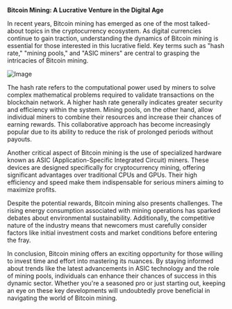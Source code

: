 **Bitcoin Mining: A Lucrative Venture in the Digital Age**

In recent years, Bitcoin mining has emerged as one of the most talked-about topics in the cryptocurrency ecosystem. As digital currencies continue to gain traction, understanding the dynamics of Bitcoin mining is essential for those interested in this lucrative field. Key terms such as "hash rate," "mining pools," and "ASIC miners" are central to grasping the intricacies of Bitcoin mining.

![Image](https://github.com/user-attachments/assets/31692037-0104-4703-abd1-696b6a7dd41b)

The hash rate refers to the computational power used by miners to solve complex mathematical problems required to validate transactions on the blockchain network. A higher hash rate generally indicates greater security and efficiency within the system. Mining pools, on the other hand, allow individual miners to combine their resources and increase their chances of earning rewards. This collaborative approach has become increasingly popular due to its ability to reduce the risk of prolonged periods without payouts.

Another critical aspect of Bitcoin mining is the use of specialized hardware known as ASIC (Application-Specific Integrated Circuit) miners. These devices are designed specifically for cryptocurrency mining, offering significant advantages over traditional CPUs and GPUs. Their high efficiency and speed make them indispensable for serious miners aiming to maximize profits.

Despite the potential rewards, Bitcoin mining also presents challenges. The rising energy consumption associated with mining operations has sparked debates about environmental sustainability. Additionally, the competitive nature of the industry means that newcomers must carefully consider factors like initial investment costs and market conditions before entering the fray.

In conclusion, Bitcoin mining offers an exciting opportunity for those willing to invest time and effort into mastering its nuances. By staying informed about trends like the latest advancements in ASIC technology and the role of mining pools, individuals can enhance their chances of success in this dynamic sector. Whether you're a seasoned pro or just starting out, keeping an eye on these key developments will undoubtedly prove beneficial in navigating the world of Bitcoin mining.